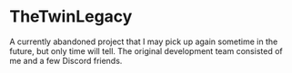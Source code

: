 # TheTwinLegacy
A currently abandoned project that I may pick up again sometime in the future, but only time will tell.
The original development team consisted of me and a few Discord friends.
